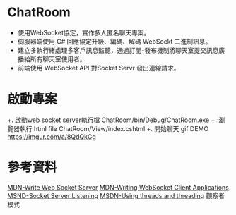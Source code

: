 # ChatRoom
* 使用WebSocket協定，實作多人匿名聊天專案。
* 伺服器端使用 C# 回應協定升級、編碼、解碼 WebSockt 二進制訊息。
* 建立多執行緒處理多客戶訊息監聽，通過訂閱-發布機制將聊天室提交訊息廣播給所有聊天室使用者。
* 前端使用 WebSocket API 對Socket Servr 發出連線請求。

# 啟動專案
+. 啟動web socket server執行檔  ChatRoom/bin/Debug/ChatRoom.exe
+. 瀏覽器執行 html file  ChatRoom/View/index.cshtml
+. 開始聊天
gif DEMO https://imgur.com/a/8QdQkCg

# 參考資料
[MDN-Write Web Socket Server](https://developer.mozilla.org/en-US/docs/Web/API/WebSockets_API/Writing_WebSocket_servers)
[MDN-Writing WebSocket Client Applications](https://developer.mozilla.org/en-US/docs/Web/API/WebSockets_API/Writing_WebSocket_client_applications)
[MSND-Socket Server Listening](https://docs.microsoft.com/zh-tw/dotnet/framework/network-programming/listening-with-sockets)
[MSDN-Using threads and threading](https://docs.microsoft.com/zh-tw/dotnet/standard/threading/using-threads-and-threading)
觀察者模式

